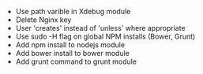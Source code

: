 * Use path varible in Xdebug module
* Delete Nginx key
* User 'creates' instead of 'unless' where appropriate
* Use sudo -H flag on global NPM installs (Bower, Grunt)
* Add npm install to nodejs module
* Add bower install to bower module
* Add grunt command to grunt module
